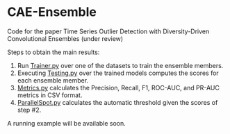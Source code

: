 # CAE-Ensemble

Code for the paper Time Series Outlier Detection with Diversity-Driven Convolutional Ensembles (under review)

Steps to obtain the main results:
 1. Run [Trainer.py](1-Trainer.py) over one of the datasets to train the ensemble members.
 2. Executing [Testing.py](2-Testing.py) over the trained models computes the scores for each ensemble member.
 3. [Metrics.py](3-Metrics.py) calculates the Precision, Recall, F1, ROC-AUC, and PR-AUC metrics in CSV format.
 4. [ParallelSpot.py](4-ParallelSpot.py) calculates the automatic threshold given the scores of step #2.
 
 A running example will be available soon.
